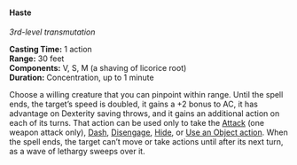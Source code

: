 #### Haste
<!-- TODO Check and tag this spell -->
<!-- markdownlint-disable-next-line no-emphasis-as-heading -->
_3rd-level transmutation_

**Casting Time:** 1 action \
**Range:** 30 feet \
**Components:** V, S, M (a shaving of licorice root) \
**Duration:** Concentration, up to 1 minute

Choose a willing creature that you can pinpoint within range.
Until the spell ends, the target’s speed is doubled, it gains a +2 bonus to AC, it has advantage on Dexterity saving throws, and it gains an additional action on each of its turns.
That action can be used only to take the [Attack](#Combat_Actions_attack) (one weapon attack only), [Dash](#Combat_Actions_dash), [Disengage](#Combat_Actions_disengage), [Hide](#Combat_Actions_hide), or [Use an Object action](#Combat_Actions_use_an_object).
When the spell ends, the target can’t move or take actions until after its next turn, as a wave of lethargy sweeps over it.
